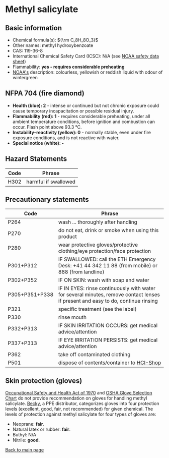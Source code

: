 # Methyl salicylate

## Basic information

- Chemical formula(s): ${\rm C_8H_8O_3}$
- Other names: methyl hydroxybenzoate
- CAS: 119-36-8
- International Chemical Safety Card (ICSC): N/A (see [NOAA safety data sheet](https://cameochemicals.noaa.gov/chemical/17825))
 - Flammability: **yes - requires considerable preheating**
- [NOAA's](https://cameochemicals.noaa.gov/chemical/17825) description: colourless, yellowish or reddish liquid with odour of wintergreen

## NFPA 704 (fire diamond)

- **Health (blue): 2** - intense or continued but not chronic exposure could cause temporary incapacitation or possible residual injury.
- **Flammability (red): 1** - requires considerable preheating, under all ambient temperature conditions, before ignition and combustion can occur. Flash point above 93.3 °C.
- **Instability–reactivity (yellow): 0** - normally stable, even under fire exposure conditions, and is not reactive with water.
- **Special notice (white): -**

## Hazard Statements

| Code | Phrase               |
| ---- | -------------------- |
| H302 | harmful if swallowed |

## Precautionary statements

| Code           | Phrase                                                                                                                           |
| -------------- | -------------------------------------------------------------------------------------------------------------------------------- |
| P264           | wash ... thoroughly after handling                                                                                               |
| P270           | do not eat, drink or smoke when using this product                                                                               |
| P280           | wear protective gloves/protective clothing/eye protection/face protection                                                        |
| P301+P312      | IF SWALLOWED: call the ETH Emergency Desk: +41 44 342 11 88 (from mobile) or 888 (from landline)                                 |
| P302+P352      | IF ON SKIN: wash with soap and water                                                                                             |
| P305+P351+P338 | IF IN EYES: rinse continuously with water for several minutes, remove contact lenses if present and easy to do, continue rinsing |
| P321           | specific treatment (see the label)                                                                                               |
| P330           | rinse mouth                                                                                                                      |
| P332+P313      | IF SKIN IRRITATION OCCURS: get medical advice/attention                                                                          |
| P337+P313      | IF EYE IRRITATION PERSISTS: get medical advice/attention                                                                         |
| P362           | take off contaminated clothing                                                                                                   |
| P501           | dispose of contents/container to [HCI-Shop](https://hci-shop.ethz.ch/en/)                                                        |

## Skin protection (gloves)

[Occupational Safety and Health Act of 1970](https://www.osha.gov/sites/default/files/publications/osha3151.pdf) and [OSHA Glove Selection Chart](https://safety.fsu.edu/safety_manual/OSHA%20Glove%20Selection%20Chart.pdf) do not provide recommendation on gloves for handling methyl salicylate. [Becky](https://becky.ee/useful-articles/chemical-resistance-table-for-gloves/?lang=en), a PPE distributor, categorizes gloves into four protection levels (excellent, good, fair, not recommended) for given chemical. The levels of protection against methyl salicylate for four types of gloves are:

- Neoprane: **fair**.
- Natural latex or rubber: **fair**.
- Buthyl: N/A
- Nitrile: **good**.

[Back to main page](https://github.com/Global-Health-Engineering/wet-lab-chemicals)
